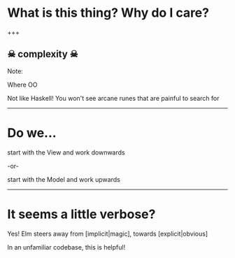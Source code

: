 # What is this thing? Why do I care?

+++

## ☠ complexity ☠

Note:

Where OO

Not like Haskell! You won't see arcane runes that are painful to search for

---

# Do we...

start with the View and work downwards

-or-

start with the Model and work upwards

---

# It seems a little verbose?

Yes! Elm steers away from \[implicit|magic\], towards \[explicit|obvious\]

In an unfamiliar codebase, this is helpful!
